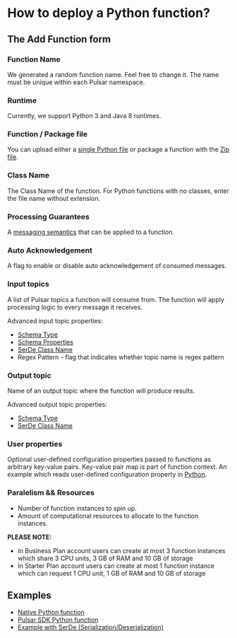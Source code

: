 # How to deploy a Python function?

## The Add Function form

### Function Name

We generated a random function name. Feel free to change it. The name must be unique within each Pulsar namespace.

### Runtime

Currently, we support Python 3 and Java 8 runtimes.

### Function / Package file

You can upload either a [single Python file](simple.py) or package a function with the [Zip file](https://pulsar.apache.org/docs/en/functions-package/#zip-file).

### Class Name

The Class Name of the function. For Python functions with no classes, enter the file name without extension.

### Processing Guarantees

A [messaging semantics](https://pulsar.apache.org/docs/en/functions-overview/#processing-guarantees) that can be applied to a function.

### Auto Acknowledgement

A flag to enable or disable auto acknowledgement of consumed messages.

### Input topics

A list of Pulsar topics a function will consume from. The function will apply processing logic to every message it receives.

Advanced input topic properties:

* [Schema Type](https://pulsar.apache.org/docs/en/schema-understand/#schema-type)
* [Schema Properties](https://pulsar.apache.org/docs/en/schema-understand/#schema-type)
* [SerDe Class Name](https://pulsar.apache.org/docs/en/functions-develop/#serde)
* Regex Pattern - flag that indicates whether topic name is regex pattern

### Output topic

Name of an output topic where the function will produce results.

Advanced output topic properties:

* [Schema Type](https://pulsar.apache.org/docs/en/schema-understand/#schema-type)
* [SerDe Class Name](https://pulsar.apache.org/docs/en/functions-develop/#serde)

### User properties

Optional user-defined configuration properties passed to functions as arbitrary key-value pairs. Key-value pair map is part of function context. An example which reads user-defined configuration property in [Python](user-prop.py).

### Paralelism && Resources

* Number of function instances to spin up.
* Amount of computational resources to allocate to the function instances.

**PLEASE NOTE:** 
* In Business Plan account users can create at most 3 function instances which share 3 CPU units, 3 GB of RAM and 10 GB of storage
* In Starter Plan account users can create at most 1 function instance which can request 1 CPU unit, 1 GB of RAM and 10 GB of storage 

## Examples

* [Native Python function](simple.py)
* [Pulsar SDK Python function](sdk.py)
* [Example with SerDe (Serialization/Deserialization)](serde.py)
